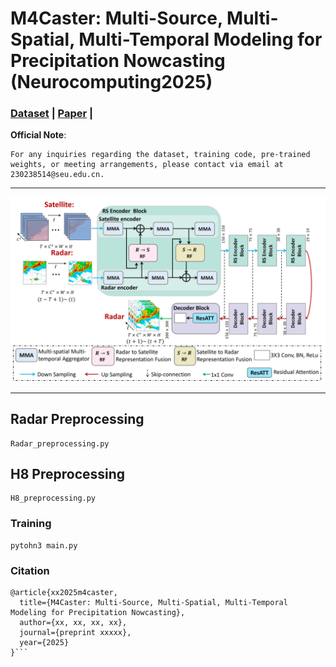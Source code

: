 # M4Caster: Multi-Source, Multi-Spatial, Multi-Temporal Modeling for Precipitation Nowcasting (Neurocomputing2025)
### [Dataset](https://pan.baidu.com/s/1hql5FaIF7PwK4Oza12XwCQ?pwd=33iv) | [Paper](https://arxiv.org/abs/2412.11480) | 

**Official Note**:
```
For any inquiries regarding the dataset, training code, pre-trained weights, or meeting arrangements, please contact via email at 230238514@seu.edu.cn.
```
---
<p align="center">
<img width="691" alt="스크린샷 2024-12-19 오후 4 13 17" src="https://github.com/Spring-lovely/M4Caster_2025/blob/main/assst/fig_ov.jpg" />

</p>

---
## Radar Preprocessing
```
Radar_preprocessing.py
```

## H8 Preprocessing
```
H8_preprocessing.py
```


### Training
```
pytohn3 main.py
```


### Citation

```
@article{xx2025m4caster,
  title={M4Caster: Multi-Source, Multi-Spatial, Multi-Temporal Modeling for Precipitation Nowcasting},
  author={xx, xx, xx, xx},
  journal={preprint xxxxx},
  year={2025}
}```
